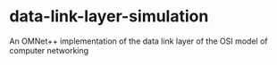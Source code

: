 # data-link-layer-simulation
An OMNet++ implementation of the data link layer of the OSI model of computer networking
